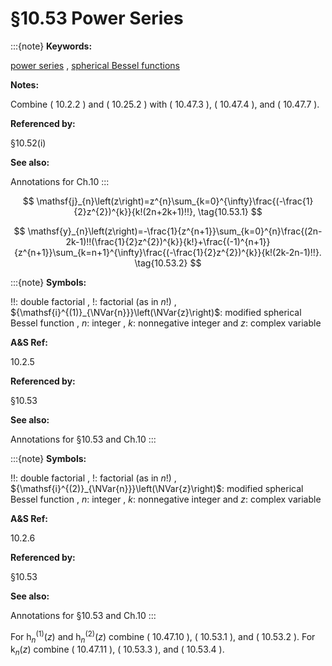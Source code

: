 # §10.53 Power Series

:::{note}
**Keywords:**

[power series](http://dlmf.nist.gov/search/search?q=power%20series) , [spherical Bessel functions](http://dlmf.nist.gov/search/search?q=spherical%20Bessel%20functions)

**Notes:**

Combine ( 10.2.2 ) and ( 10.25.2 ) with ( 10.47.3 ), ( 10.47.4 ), and ( 10.47.7 ).

**Referenced by:**

§10.52(i)

**See also:**

Annotations for Ch.10
:::


<a id="E1"></a>
$$
\mathsf{j}_{n}\left(z\right)=z^{n}\sum_{k=0}^{\infty}\frac{(-\frac{1}{2}z^{2})^{k}}{k!(2n+2k+1)!!}, \tag{10.53.1}
$$


<a id="E2"></a>
$$
\mathsf{y}_{n}\left(z\right)=-\frac{1}{z^{n+1}}\sum_{k=0}^{n}\frac{(2n-2k-1)!!(\frac{1}{2}z^{2})^{k}}{k!}+\frac{(-1)^{n+1}}{z^{n+1}}\sum_{k=n+1}^{\infty}\frac{(-\frac{1}{2}z^{2})^{k}}{k!(2k-2n-1)!!}. \tag{10.53.2}
$$

:::{note}
**Symbols:**

$!!$: double factorial , $!$: factorial (as in $n!$) , ${\mathsf{i}^{(1)}_{\NVar{n}}}\left(\NVar{z}\right)$: modified spherical Bessel function , $n$: integer , $k$: nonnegative integer and $z$: complex variable

**A&S Ref:**

10.2.5

**Referenced by:**

§10.53

**See also:**

Annotations for §10.53 and Ch.10
:::

:::{note}
**Symbols:**

$!!$: double factorial , $!$: factorial (as in $n!$) , ${\mathsf{i}^{(2)}_{\NVar{n}}}\left(\NVar{z}\right)$: modified spherical Bessel function , $n$: integer , $k$: nonnegative integer and $z$: complex variable

**A&S Ref:**

10.2.6

**Referenced by:**

§10.53

**See also:**

Annotations for §10.53 and Ch.10
:::

For ${\mathsf{h}^{(1)}_{n}}\left(z\right)$ and ${\mathsf{h}^{(2)}_{n}}\left(z\right)$ combine ( 10.47.10 ), ( 10.53.1 ), and ( 10.53.2 ). For $\mathsf{k}_{n}\left(z\right)$ combine ( 10.47.11 ), ( 10.53.3 ), and ( 10.53.4 ).
